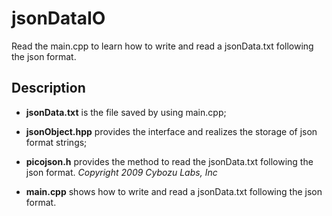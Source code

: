 # jsonDataIO
Read the main.cpp to learn how to write and read a jsonData.txt following the json format.

## Description
- **jsonData.txt** is the file saved by using main.cpp;

- **jsonObject.hpp** provides the interface and realizes the storage of json format strings;

- **picojson.h** provides the method to read the jsonData.txt following the json format. *Copyright 2009 Cybozu Labs, Inc*

- **main.cpp** shows how to write and read a jsonData.txt following the json format.
